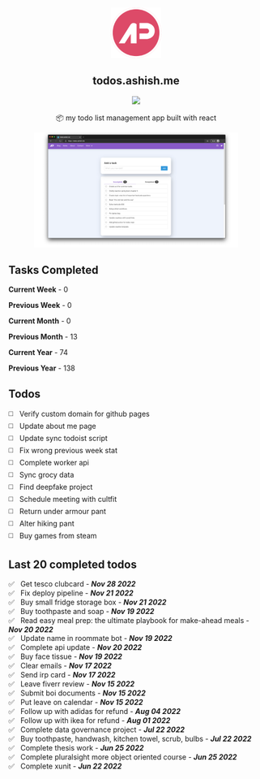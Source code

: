 <p align="center">
  <img src="https://raw.githubusercontent.com/ashishdotme/assets/master/logo.png" alt="drawing" width="100"/>
</p>

<h2 align="center">todos.ashish.me</h2>

<p align="center">
<a href="https://img.shields.io/github/last-commit/ashishdotme/todos.ashish.me?style=for-the-badge"><img src="https://img.shields.io/github/last-commit/ashishdotme/todos.ashish.me?style=for-the-badge"></a>
</p>

<p align="center">📦 my todo list management app built with react </p>

<div style='margin:0 auto;width:80%;'>
  <img src="./assets/todos.png" alt="drawing"/>
</div>

## Tasks Completed

<!-- week starts --><b>Current Week</b> - 0 
 <b>Previous Week</b> - 0<!-- week ends --><br>
<!-- month starts --><b>Current Month</b> - 0 
 <b>Previous Month</b> - 13<!-- month ends --><br>
<!-- year starts --><b>Current Year</b> - 74 
 <b>Previous Year</b> - 138<!-- year ends --><br>

## Todos

<!-- todos starts -->
◻️ &nbsp; Verify custom domain for github pages<br>◻️ &nbsp; Update about me page<br>◻️ &nbsp; Update sync todoist script<br>◻️ &nbsp; Fix wrong previous week stat<br>◻️ &nbsp; Complete worker api<br>◻️ &nbsp; Sync grocy data<br>◻️ &nbsp; Find deepfake project<br>◻️ &nbsp; Schedule meeting with cultfit<br>◻️ &nbsp; Return under armour pant<br>◻️ &nbsp; Alter hiking pant<br>◻️ &nbsp; Buy games from steam
<!-- todos ends -->

## Last 20 completed todos

<!-- completed starts -->
✅ &nbsp; Get tesco clubcard - **_Nov 28 2022_**<br>✅ &nbsp; Fix deploy pipeline - **_Nov 21 2022_**<br>✅ &nbsp; Buy small fridge storage box - **_Nov 21 2022_**<br>✅ &nbsp; Buy toothpaste and soap - **_Nov 19 2022_**<br>✅ &nbsp; Read easy meal prep: the ultimate playbook for make-ahead meals - **_Nov 20 2022_**<br>✅ &nbsp; Update name in roommate bot - **_Nov 19 2022_**<br>✅ &nbsp; Complete api update - **_Nov 20 2022_**<br>✅ &nbsp; Buy face tissue - **_Nov 19 2022_**<br>✅ &nbsp; Clear emails - **_Nov 17 2022_**<br>✅ &nbsp; Send irp card - **_Nov 17 2022_**<br>✅ &nbsp; Leave fiverr review - **_Nov 15 2022_**<br>✅ &nbsp; Submit boi documents - **_Nov 15 2022_**<br>✅ &nbsp; Put leave on calendar - **_Nov 15 2022_**<br>✅ &nbsp; Follow up with adidas for refund - **_Aug 04 2022_**<br>✅ &nbsp; Follow up with ikea for refund - **_Aug 01 2022_**<br>✅ &nbsp; Complete data governance project - **_Jul 22 2022_**<br>✅ &nbsp; Buy toothpaste, handwash, kitchen towel, scrub, bulbs - **_Jul 22 2022_**<br>✅ &nbsp; Complete thesis work - **_Jun 25 2022_**<br>✅ &nbsp; Complete pluralsight more object oriented course - **_Jun 25 2022_**<br>✅ &nbsp; Complete xunit - **_Jun 22 2022_**
<!-- completed ends -->
